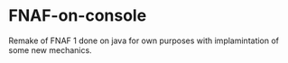 # FNAF-on-console
Remake of FNAF 1 done on java for own purposes with implamintation of some new mechanics. 
